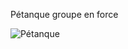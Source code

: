 Pétanque groupe en force

![Pétanque](https://e7.pngegg.com/pngimages/789/100/png-clipart-petanque-graphy-boules-ball-sport-photography.png)
